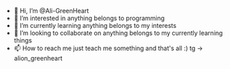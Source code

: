 - 👋 Hi, I’m @Ali-GreenHeart
- 👀 I’m interested in anything belongs to programming
- 🌱 I’m currently learning anything belongs to my interests
- 💞️ I’m looking to collaborate on anything belongs to my currently learning things
- 📫 How to reach me just teach me something and that's all :) tg -> alion_greenheart

<!---
Ali-GreenHeart/Ali-GreenHeart is a ✨ special ✨ repository because its `README.md` (this file) appears on your GitHub profile.
You can click the Preview link to take a look at your changes.
--->
